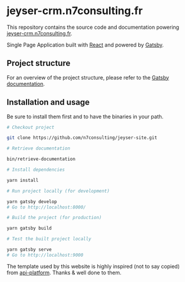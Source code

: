 # jeyser-crm.n7consulting.fr

This repository contains the source code and documentation powering [jeyser-crm.n7consulting.fr](https://jeyser-crm.n7consulting.fr/).

Single Page Application built with [React](https://facebook.github.io/react/) and powered by [Gatsby](https://www.gatsbyjs.org/).

## Project structure

For an overview of the project structure, please refer to the [Gatsby documentation](https://www.gatsbyjs.org/docs/building-with-components/).

## Installation and usage

Be sure to install them first and to have the binaries in your path.

```sh
# Checkout project

git clone https://github.com/n7consulting/jeyser-site.git

# Retrieve documentation

bin/retrieve-documentation

# Install dependencies

yarn install

# Run project locally (for development)

yarn gatsby develop
# Go to http://localhost:8000/

# Build the project (for production)

yarn gatsby build

# Test the built project locally

yarn gatsby serve
# Go to http://localhost:9000
```

The template used by this website is highly inspired (not to say copied) from [api-platform](https://github.com/api-platform). Thanks & well done to them.
